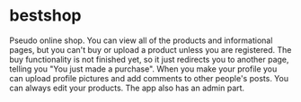 # bestshop

Pseudo online shop.
You can view all of the products and informational pages, but you can't buy or upload a product unless you are registered.
The buy functionality is not finished yet, so it just redirects you to another page, telling you "You just made a purchase".
When you make your profile you can upload profile pictures and add comments to other people's posts.
You can always edit your products.
The app also has an admin part.
